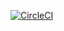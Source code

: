 [![CircleCI](https://circleci.com/gh/IsaakKrut/deliveryapp.svg?style=svg)](https://circleci.com/gh/IsaakKrut/deliveryapp)